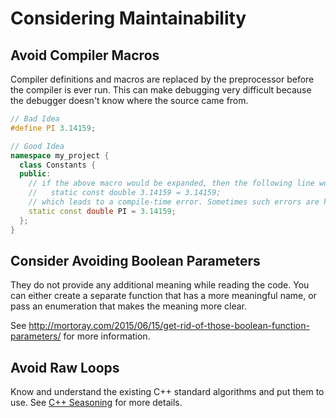 # Considering Maintainability


## Avoid Compiler Macros

Compiler definitions and macros are replaced by the preprocessor before the compiler is ever run. This can make debugging very difficult because the debugger doesn't know where the source came from.

```cpp
// Bad Idea
#define PI 3.14159;

// Good Idea
namespace my_project {
  class Constants {
  public:
    // if the above macro would be expanded, then the following line would be:
    //   static const double 3.14159 = 3.14159;
    // which leads to a compile-time error. Sometimes such errors are hard to understand.
    static const double PI = 3.14159;
  };
}
```

## Consider Avoiding Boolean Parameters

They do not provide any additional meaning while reading the code. You can either create a separate function that has a more meaningful name, or pass an enumeration that makes the meaning more clear.

See http://mortoray.com/2015/06/15/get-rid-of-those-boolean-function-parameters/ for more information.

## Avoid Raw Loops

Know and understand the existing C++ standard algorithms and put them to use. See [C++ Seasoning](https://www.youtube.com/watch?v=qH6sSOr-yk8) for more details. 
